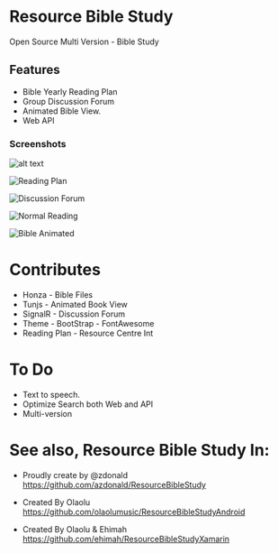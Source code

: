 # Resource Bible Study
Open Source Multi Version - Bible Study

## Features
* Bible Yearly Reading Plan
* Group Discussion Forum
* Animated Bible View.
* Web API

### Screenshots


![alt text](screenshots/BibleStudy%20Home%20Page.PNG "Home Page")

![Reading Plan](screenshots/Bible%20Reading%20Plan.PNG)

![Discussion Forum](screenshots/Bible%20Study%20Discussion%20Forum.PNG)

![Normal Reading](screenshots/BibleStudy%20Reading%20without%20Flip.PNG)

![Bible Animated](screenshots/Bible%20Study%20Animated.PNG)
 




# Contributes
* Honza -  Bible Files
* Tunjs - Animated Book View
* SignalR - Discussion Forum
* Theme - BootStrap - FontAwesome
* Reading Plan - Resource Centre Int

# To Do
* Text to speech.
* Optimize Search both Web and API
* Multi-version

# See also, Resource Bible Study In:
* Proudly create by @zdonald 
https://github.com/azdonald/ResourceBibleStudy

* Created By Olaolu
https://github.com/olaolumusic/ResourceBibleStudyAndroid

* Created By Olaolu & Ehimah
https://github.com/ehimah/ResourceBibleStudyXamarin
